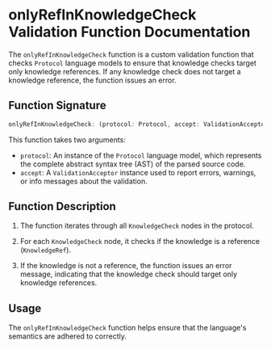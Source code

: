 # onlyRefInKnowledgeCheck Validation Function Documentation

The `onlyRefInKnowledgeCheck` function is a custom validation function that checks `Protocol` language models to ensure that knowledge checks target only knowledge references. If any knowledge check does not target a knowledge reference, the function issues an error.

## Function Signature

```typescript
onlyRefInKnowledgeCheck: (protocol: Protocol, accept: ValidationAcceptor): MaybePromise<void>
```

This function takes two arguments:

- `protocol`: An instance of the `Protocol` language model, which represents the complete abstract syntax tree (AST) of the parsed source code.
- `accept`: A `ValidationAcceptor` instance used to report errors, warnings, or info messages about the validation.

## Function Description

1. The function iterates through all `KnowledgeCheck` nodes in the protocol.

2. For each `KnowledgeCheck` node, it checks if the knowledge is a reference (`KnowledgeRef`).

3. If the knowledge is not a reference, the function issues an error message, indicating that the knowledge check should target only knowledge references.

## Usage

The `onlyRefInKnowledgeCheck` function helps ensure that the language's semantics are adhered to correctly.